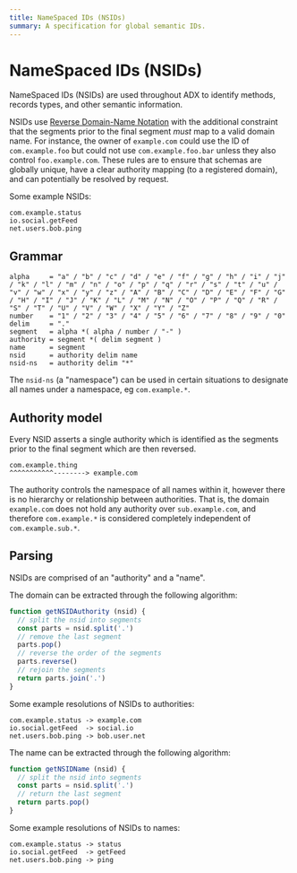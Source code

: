 ```yaml
---
title: NameSpaced IDs (NSIDs)
summary: A specification for global semantic IDs.
---
```


# NameSpaced IDs (NSIDs)

NameSpaced IDs (NSIDs) are used throughout ADX to identify methods, records types, and other semantic information.

NSIDs use [Reverse Domain-Name Notation](https://en.wikipedia.org/wiki/Reverse_domain_name_notation) with the additional constraint that the segments prior to the final segment *must* map to a valid domain name. For instance, the owner of `example.com` could use the ID of `com.example.foo` but could not use `com.example.foo.bar` unless they also control `foo.example.com`. These rules are to ensure that schemas are globally unique, have a clear authority mapping (to a registered domain), and can potentially be resolved by request.

Some example NSIDs:

```
com.example.status
io.social.getFeed
net.users.bob.ping
```

## Grammar

```
alpha     = "a" / "b" / "c" / "d" / "e" / "f" / "g" / "h" / "i" / "j" / "k" / "l" / "m" / "n" / "o" / "p" / "q" / "r" / "s" / "t" / "u" / "v" / "w" / "x" / "y" / "z" / "A" / "B" / "C" / "D" / "E" / "F" / "G" / "H" / "I" / "J" / "K" / "L" / "M" / "N" / "O" / "P" / "Q" / "R" / "S" / "T" / "U" / "V" / "W" / "X" / "Y" / "Z"
number    = "1" / "2" / "3" / "4" / "5" / "6" / "7" / "8" / "9" / "0"
delim     = "."
segment   = alpha *( alpha / number / "-" )
authority = segment *( delim segment )
name      = segment
nsid      = authority delim name
nsid-ns   = authority delim "*"
```

The `nsid-ns` (a "namespace") can be used in certain situations to designate all names under a namespace, eg `com.example.*`.

## Authority model

Every NSID asserts a single authority which is identified as the segments prior to the final segment which are then reversed.

```
com.example.thing
^^^^^^^^^^^--------> example.com
```

The authority controls the namespace of all names within it, however there is no hierarchy or relationship between authorities. That is, the domain `example.com` does not hold any authority over `sub.example.com`, and therefore `com.example.*` is considered completely independent of `com.example.sub.*`.

## Parsing

NSIDs are comprised of an "authority" and a "name".

The domain can be extracted through the following algorithm:

```js
function getNSIDAuthority (nsid) {
  // split the nsid into segments
  const parts = nsid.split('.')
  // remove the last segment
  parts.pop()
  // reverse the order of the segments
  parts.reverse()
  // rejoin the segments
  return parts.join('.')
}
```

Some example resolutions of NSIDs to authorities:

```
com.example.status -> example.com
io.social.getFeed  -> social.io
net.users.bob.ping -> bob.user.net
```

The name can be extracted through the following algorithm:

```js
function getNSIDName (nsid) {
  // split the nsid into segments
  const parts = nsid.split('.')
  // return the last segment
  return parts.pop()
}
```

Some example resolutions of NSIDs to names:

```
com.example.status -> status
io.social.getFeed  -> getFeed
net.users.bob.ping -> ping
```
